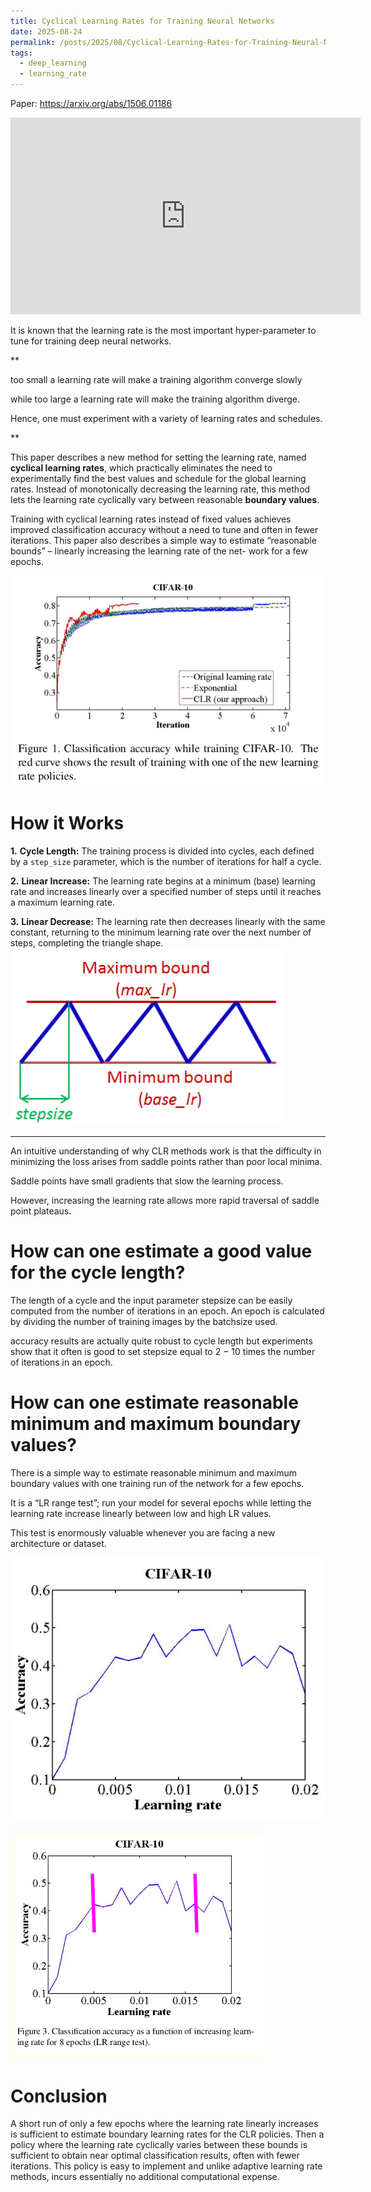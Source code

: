 ```yaml
---
title: Cyclical Learning Rates for Training Neural Networks
date: 2025-08-24
permalink: /posts/2025/08/Cyclical-Learning-Rates-for-Training-Neural-Networks/
tags:
  - deep_learning
  - learning_rate
---
```


Paper: https://arxiv.org/abs/1506.01186

<div align="center">
  <iframe width="560" height="315" src="https://www.youtube.com/embed/dNaxm62ThW3z2la3" 
  title="YouTube video" frameborder="0" allowfullscreen></iframe>
</div>

It is known that the learning rate is the most important hyper-parameter to tune for training deep neural networks.

**

too small a learning rate will make a training algorithm converge slowly 

while too large a learning rate will make the training algorithm diverge.

Hence, one must experiment with a variety of learning rates and schedules.

**

This paper describes a new method for setting the learning rate, named **cyclical learning rates**, which practically eliminates the need to experimentally find the best values and schedule for the global learning rates. Instead of monotonically decreasing the learning rate, this method lets the learning rate cyclically vary between reasonable **boundary values**. 

Training with cyclical learning rates instead
of fixed values achieves improved classification accuracy
without a need to tune and often in fewer iterations. This
paper also describes a simple way to estimate “reasonable
bounds” – linearly increasing the learning rate of the net-
work for a few epochs.

![clr](/images/clr1.png)
# How it Works

**1.** **Cycle Length:**
	The training process is divided into cycles, each defined by a `step_size` parameter, which is the number of iterations for half a cycle. 

**2.** **Linear Increase:**
    The learning rate begins at a minimum (base) learning rate and increases linearly over a specified number of steps until it reaches a maximum learning rate. 
    
**3.** **Linear Decrease:**
    The learning rate then decreases linearly with the same constant, returning to the minimum learning rate over the next number of steps, completing the triangle shape. 
![clr](/images/clr2.png)
- - - 
An intuitive understanding of why CLR methods work is that the difficulty in minimizing the loss arises from saddle points rather than poor local minima.

Saddle points have small gradients that slow the learning process. 

However, increasing the learning rate allows more rapid traversal of saddle point plateaus.

# **How can one estimate a good value for the cycle length?**

The length of a cycle and the input parameter stepsize can be easily computed from the number of iterations in an epoch. An epoch is calculated by dividing the number of training images by the batchsize used.

accuracy results are actually quite robust to cycle length but experiments show that it often is good to set stepsize equal to 2 − 10 times the number of iterations in an epoch.

# **How can one estimate reasonable minimum and maximum boundary values?**

There is a simple way to estimate reasonable minimum and maximum boundary values with one training run of the network for a few epochs. 

It is a “LR range test”; run your model for several epochs while letting the learning rate increase linearly between low and high LR values. 

This test is enormously valuable whenever you are facing a new architecture or dataset.

![clr](/images/clr3.png)

![clr](/images/clr4.png)


# Conclusion

A short run of only a few epochs where the learning rate linearly increases is sufficient to estimate boundary learning rates for the CLR policies. Then a policy where the learning rate cyclically varies between these bounds is sufficient to obtain near optimal classification results, often with fewer iterations. This policy is easy to implement and unlike adaptive learning rate methods, incurs essentially no additional computational expense.





